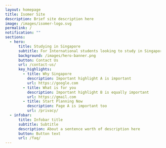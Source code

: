 ```yaml
---
layout: homepage
title: Isomer Site
description: Brief site description here
image: /images/isomer-logo.svg
permalink: /
notification: ""
sections:
  - hero:
      title: Studying in Singapore
      subtitle: For International students looking to study in Singapore
      background: /images/hero-banner.png
      button: Contact Us
      url: /contact-us/
      key_highlights:
        - title: Why Singapore
          description: Important highlight A is important
          url: https://google.com
        - title: What is for you
          description: Important highlight B is equally important
          url: https://gmail.com
        - title: Start Planning Now
          description: Page A is important too
          url: /privacy/
  - infobar:
      title: Infobar title
      subtitle: Subtitle
      description: About a sentence worth of description here
      button: Button text
      url: /faq/
---
```

